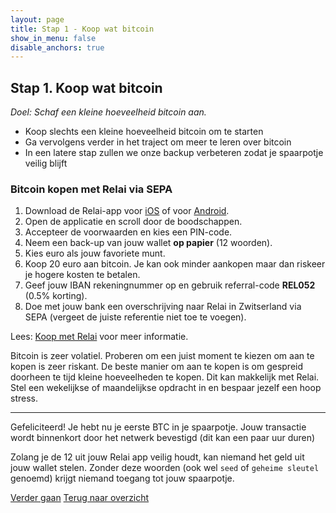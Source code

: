 ```yaml
---
layout: page
title: Stap 1 - Koop wat bitcoin
show_in_menu: false
disable_anchors: true
---
```



## Stap 1. Koop wat bitcoin
*Doel: Schaf een kleine hoeveelheid bitcoin aan.*

- Koop slechts een kleine hoeveelheid bitcoin om te starten
- Ga vervolgens verder in het traject om meer te leren over bitcoin
- In een latere stap zullen we onze backup verbeteren zodat je spaarpotje veilig blijft

### Bitcoin kopen met Relai via SEPA

1. Download de Relai-app voor <a href="https://apps.apple.com/app/id1513185997" target="_blank">iOS</a> of voor <a href="https://play.google.com/store/apps/details?id=com.relai" target="_blank">Android</a>.
2. Open de applicatie en scroll door de boodschappen.
3. Accepteer de voorwaarden en kies een PIN-code.
4. Neem een back-up van jouw wallet **op papier** (12 woorden).
5. Kies euro als jouw favoriete munt.
6. Koop 20 euro aan bitcoin. Je kan ook minder aankopen maar dan riskeer je hogere kosten te betalen.
7. Geef jouw IBAN rekeningnummer op en gebruik referral-code **REL052** (0.5% korting).
8. Doe met jouw bank een overschrijving naar Relai in Zwitserland via SEPA (vergeet de juiste referentie niet toe te voegen).


Lees: <a href="https://bewijsvanwerk.com/koop-met-relai/" target="_blank">Koop met Relai</a> voor meer informatie.

Bitcoin is zeer volatiel. Proberen om een juist moment te kiezen om aan te kopen is zeer riskant. De beste manier om aan te kopen is om gespreid doorheen te tijd kleine hoeveelheden te kopen. Dit kan makkelijk met Relai. Stel een wekelijkse of maandelijkse opdracht in en bespaar jezelf een hoop stress.


------

Gefeliciteerd! Je hebt nu je eerste BTC in je spaarpotje. Jouw transactie wordt binnenkort door het netwerk bevestigd (dit kan een paar uur duren)

Zolang je de 12 uit jouw Relai app veilig houdt, kan niemand het geld uit jouw wallet stelen. Zonder deze woorden (ook wel `seed` of `geheime sleutel` genoemd) krijgt niemand toegang tot jouw spaarpotje.

[Verder gaan](stap2.md)
[Terug naar overzicht](overzicht.md)
